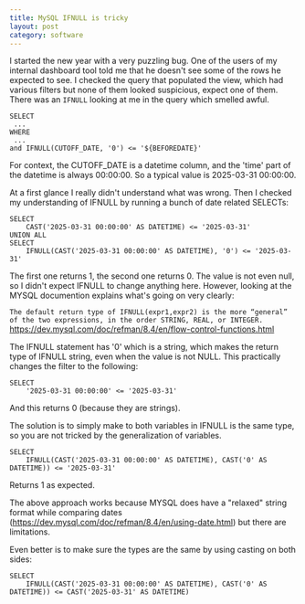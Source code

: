 ```yaml
---
title: MySQL IFNULL is tricky 
layout: post
category: software
---
```


I started the new year with a very puzzling bug. One of the users of my internal dashboard tool told me that he doesn't see some of the rows he expected to see. I checked the query that populated the view, which had various filters but none of them looked suspicious, expect one of them. There was an `IFNULL` looking at me in the query which smelled awful.

```
SELECT
 ...
WHERE
 ...
and IFNULL(CUTOFF_DATE, '0') <= '${BEFOREDATE}'
```

For context, the CUTOFF_DATE is a datetime column, and the 'time' part of the datetime is always 00:00:00. So a typical value is 2025-03-31 00:00:00.

At a first glance I really didn't understand what was wrong. Then I checked my understanding of IFNULL by running a bunch of date related SELECTs:

```
SELECT 
    CAST('2025-03-31 00:00:00' AS DATETIME) <= '2025-03-31' 
UNION ALL 
SELECT 
    IFNULL(CAST('2025-03-31 00:00:00' AS DATETIME), '0') <= '2025-03-31' 
```

The first one returns 1, the second one returns 0. The value is not even null, so I didn't expect IFNULL to change anything here.
However, looking at the MYSQL documention explains what's going on very clearly:

`The default return type of IFNULL(expr1,expr2) is the more “general” of the two expressions, in the order STRING, REAL, or INTEGER.`
https://dev.mysql.com/doc/refman/8.4/en/flow-control-functions.html

The IFNULL statement has '0' which is a string, which makes the return type of IFNULL string, even when the value is not NULL.
This practically changes the filter to the following:

```
SELECT
    '2025-03-31 00:00:00' <= '2025-03-31'
```

And this returns 0 (because they are strings).

The solution is to simply make to both variables in IFNULL is the same type, so you are not tricked by the generalization of variables.

```
SELECT 
    IFNULL(CAST('2025-03-31 00:00:00' AS DATETIME), CAST('0' AS DATETIME)) <= '2025-03-31' 
```

Returns 1 as expected.

The above approach works because MYSQL does have a "relaxed" string format while comparing dates (https://dev.mysql.com/doc/refman/8.4/en/using-date.html) but there are limitations.

Even better is to make sure the types are the same by using casting on both sides:
 
```
SELECT
    IFNULL(CAST('2025-03-31 00:00:00' AS DATETIME), CAST('0' AS DATETIME)) <= CAST('2025-03-31' AS DATETIME)
```







